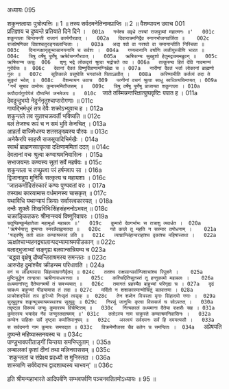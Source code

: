 अध्यायः 095

शकुन्तलायाः पुत्रोत्पत्तिः ॥ 1 ॥ तस्य सर्वदमनेतिनामप्राप्तिः ॥ 2 ॥
वैशम्पायन उवाच 	001  
प्रतिज्ञाय च दुष्यन्ते प्रतियाते दिने दिने ।`	001a  
गर्भश्च ववृधे तस्यां राजपुत्र्यां महात्मनः ॥'	001c  
शकुन्तला चिन्तयन्ती राजानं कार्यगौरवात् ।	002a  
दिवारात्रमनिद्रैव स्नानभोजनवर्जिता ॥	002c  
राजप्रेषणिका विप्राश्चतुरङ्गबलान्विताः ।	003a  
अद्य श्वो वा परश्वो वा समायान्तीति निस्चिता ॥	003c  
दिनान्पक्षानृतून्मासानयनानि च सर्वशः ।	004a  
गण्यमानानि वर्षाणि व्यतीयुस्त्रीणि भारत ॥	004c  
त्रिषु वर्षेषु पूर्णेषु ऋषेर्वचनगौरवात् ।	005a  
ऋषिपत्न्यः सुबहुशो हेतुमद्वाक्यमब्रुवन् ॥	005c  
ऋषिपत्न्य ऊचुः 	006  
शृणु भद्रे लोकवृत्तं श्रुत्वा यद्रोचते तव ।	006a  
तत्कुरुष्व हितं देवि नावमान्यं गुरोर्वचः ॥	006c  
देवानां दैवतं विष्णुर्विप्राणामग्निर्ब्रह्म च ।	007a  
नारीणां दैवतं भर्ता लोकानां ब्राह्मणो गुरुः ॥	007c  
सूतिकाले प्रसूष्वेति भगवांस्ते पिताऽब्रवीत् ।	008a  
करिष्यामीति कर्तव्यं तदा ते सुकृतं भवेत् ॥	008c  
वैशम्पायन उवाच 	009  
पत्नीनां वचनं श्रुत्वा साधु साध्वित्यचिन्तयत् ।	009a  
'गर्भं सुषाव वामोरूः कुमारममितौजसम् ॥	009c  
त्रिषु वर्षेषु पूर्णेषु प्राजायत शकुन्तला ।	010a  
रूपौदार्यगुणोपेतं दौष्यन्तिं जनमेजय ॥	010c  
`जाते तस्मिन्नन्तरिक्षात्पुष्पवृष्टिः पपात ह ।	011a  
देवदुन्दुभयो नेदुर्ननृतुश्चाप्सरोगणाः ॥	011c  
गायद्भिर्मधुरं तत्र देवैः शक्रोऽभ्युवाच ह ।	012a  
शकुन्तले तव सुतश्चक्रवर्ती भविष्यति ॥	012c  
बलं तेजश्च रूपं च न समं भुवि केनचित् ।	013a  
आहर्ता वाजिमेधस्य शतसङ्ख्यस्य पौरवः ॥	013c  
अनेकैरपि साहस्रै राजसूयादिभिर्मखैः ।	014a  
स्वार्थं ब्राह्मणसात्कृत्वा दक्षिणाममितां ददत् ॥	014c  
देवतानां वचः श्रुत्वा कण्वाश्रमनिवासिनः ।	015a  
सभाजयन्तः कण्वस्य सुतां सर्वे महर्षयः ॥	015c  
शकुन्तला च तच्छ्रुत्वा परं हर्षमवाप सा ।	016a  
द्विजानाहूय मुनिभिः सत्कृत्य च महायशाः ।	016c  
'जातकर्मादिसंस्कारं कण्वः पुण्यवतां वरः ।	017a  
तस्याथ कारयामास वर्धमानस्य चासकृत् ॥	017c  
यथाविधि यथान्यायं क्रियाः सर्वास्त्वकारयत् ।	018a  
दन्तैः शुक्लैः शिखरिभिःसिंहसंहननोऽभवत् ॥	018c  
चक्राङ्कितकरः श्रीमान्स्वयं विष्णुरिवापरः ।	019a  
`चतुष्किष्कुर्महातेजा महामूर्धा महाबलः ॥'	019c  
कुमारो देवगर्भाभः स तत्राशु व्यवर्धत ।	020a  
'ऋषेर्भयात्तु दुष्यन्तः स्मरन्नैवाह्वयत्तदा ॥	020c  
गते काले तु महति न सस्मार तपोधनाम् ।	021a  
'षड्वर्षेषु ततो बालः कण्वाश्रमपदं प्रति ॥	021c  
व्याघ्रान्सिंहान्वराहांश्च वृकांश्च महिषांस्तथा ।	022a  
`ऋक्षांश्चाभ्यहनद्व्यालान्पद्भ्यामाश्रमपीडकान् ॥	022c  
बलाद्भुजाभ्यां सङ्गृह्य बलवान्सन्नियम्य च 	023a  
'बद्ध्वा वृक्षेषु दौष्यन्तिराश्रमस्य समन्ततः ॥	023c  
आरुरोह द्रुमांश्चैव क्रीडन्स्म परिधावति ।	024a  
`वनं च लोडयामास सिंहव्याघ्रगणैर्वृतम् ॥	024c  
ततश्च राक्षसान्सर्वान्पिशाचांश्च रिपून्रणे ।	025a  
मुष्टियुद्धेन तान्हत्वा ऋषीनाराधयत्तदा ॥	025c  
कश्चिद्दितिसुतस्तं तु हन्तुकामो महाबलः ।	026a  
वध्यमानांस्तु दैतेयानमर्षी तं समभ्ययात् ॥	026c  
तमागतं प्रहस्यैव बाहुभ्यां परिगृह्य च ।	027a  
दृढं चाबध्य बाहुभ्यां पीडयामास तं तदा ॥	027c  
मर्दितो न शशाकास्मान्मोचितुं बलवत्तया ।	028a  
प्राक्रोशद्भैरवं तत्र द्वारेभ्यो निःसृतं त्वसृक् ॥	028c  
तेन शब्देन वित्रस्ता मृगाः सिंहादयो गणाः ।	029a  
सुस्रुवुश्च शकृन्मूत्रमाश्रमस्थाश्च सुस्रुवुः ॥	029c  
निरसुं जानुभिः कृत्वा विससर्ज च सोऽपतत् ।	030a  
तद्दृष्ट्वा विस्मयं जग्मुः कुमारस्य विचेष्टितम् ॥	030c  
नित्यकालं वध्यमाना दैतेया राक्षसैः सह ।	031a  
कुमारस्य भयादेव नैव जग्मुस्तदाश्रमम् ॥'	031c  
ततोऽस्य नाम चक्रुस्ते कण्वाश्रमनिवासिनः ।	032a  
कण्वेन सहिताः सर्वे दृष्ट्वा कर्मातिमानुषम् ॥	032c  
अस्त्वयं सर्वदमनः सर्वं हि दमयत्यसौ ।	033a  
स सर्वदमनो नाम कुमारः समपद्यत ॥	033c  
विक्रमेणौजसा चैव बलेन च समन्वितः ।	034a  
`अप्रेषयति दुष्यन्ते महिष्यास्तनयस्य च ॥	034c  
पाण्डुभावपरीताङ्गीं चिन्तया समभिप्लुताम् ।	035a  
लम्बालकां कृशां दीनां तथा मलिनवाससम् ॥	035c  
`शकुन्तलां च संप्रेक्ष्य प्रदध्यौ स मुनिस्तदा ।	036a  
शास्त्राणि सर्ववेदाश्च द्वादशाब्दस्य चाभवन्' ॥	036c  

इति श्रीमन्महाभारते आदिपर्वणि सम्भवपर्वणि पञ्चनवतितमोऽध्यायः ॥ 95 ॥
